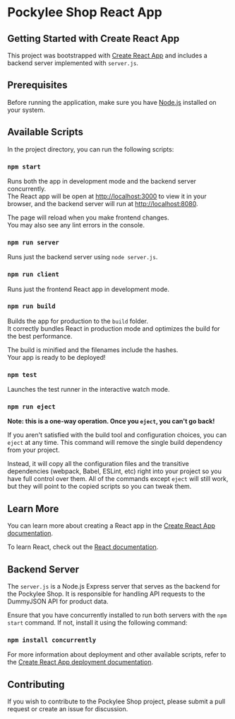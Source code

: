 # Pockylee Shop React App

## Getting Started with Create React App

This project was bootstrapped with [Create React App](https://github.com/facebook/create-react-app) and includes a backend server implemented with `server.js`.

## Prerequisites

Before running the application, make sure you have [Node.js](https://nodejs.org/) installed on your system.

## Available Scripts

In the project directory, you can run the following scripts:

### `npm start`

Runs both the app in development mode and the backend server concurrently.\
The React app will be open at [http://localhost:3000](http://localhost:3000) to view it in your browser, and the backend server will run at [http://localhost:8080](http://localhost:8080).

The page will reload when you make frontend changes.\
You may also see any lint errors in the console.

### `npm run server`

Runs just the backend server using `node server.js`.

### `npm run client`

Runs just the frontend React app in development mode.

### `npm run build`

Builds the app for production to the `build` folder.\
It correctly bundles React in production mode and optimizes the build for the best performance.

The build is minified and the filenames include the hashes.\
Your app is ready to be deployed!

### `npm test`

Launches the test runner in the interactive watch mode.

### `npm run eject`

**Note: this is a one-way operation. Once you `eject`, you can't go back!**

If you aren't satisfied with the build tool and configuration choices, you can `eject` at any time. This command will remove the single build dependency from your project.

Instead, it will copy all the configuration files and the transitive dependencies (webpack, Babel, ESLint, etc) right into your project so you have full control over them. All of the commands except `eject` will still work, but they will point to the copied scripts so you can tweak them.

## Learn More

You can learn more about creating a React app in the [Create React App documentation](https://facebook.github.io/create-react-app/docs/getting-started).

To learn React, check out the [React documentation](https://reactjs.org/).

## Backend Server

The `server.js` is a Node.js Express server that serves as the backend for the Pockylee Shop. It is responsible for handling API requests to the DummyJSON API for product data.

Ensure that you have concurrently installed to run both servers with the `npm start` command. If not, install it using the following command:

### `npm install concurrently`

For more information about deployment and other available scripts, refer to the [Create React App deployment documentation](https://facebook.github.io/create-react-app/docs/deployment).

## Contributing

If you wish to contribute to the Pockylee Shop project, please submit a pull request or create an issue for discussion.